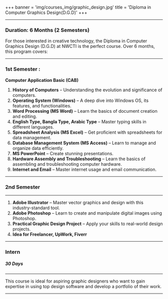 +++
banner = 'img/courses_img/graphic_design.jpg'
title = 'Diploma in Computer Graphics Design(D.G.D)'
+++

---

### Duration: 6 Months (2 Semesters)

For those interested in creative technology, the Diploma in Computer Graphics Design (D.G.D) at NWCTI is the perfect course. Over 6 months, this program covers:

---
### 1st Semester :

**Computer Application Basic (CAB)**

1. **History of Computers** – Understanding the evolution and significance of computers.
2. **Operating System (Windows)** – A deep dive into Windows OS, its features, and functionalities.
3. **Word Processing (MS Word)** – Learn the basics of document creation and editing.
4. **English Type, Bangla Type, Arabic Type** – Master typing skills in different languages.
5. **Spreadsheet Analysis (MS Excel)** – Get proficient with spreadsheets for data management.
6. **Database Management System (MS Access)** – Learn to manage and organize data efficiently.
7. **MS PowerPoint** – Create stunning presentations.
8. **Hardware Assembly and Troubleshooting** – Learn the basics of assembling and troubleshooting computer hardware.
9. **Internet and Email** – Master internet usage and email communication.

---
### 2nd Semester

---
1. **Adobe Illustrator** – Master vector graphics and design with this industry-standard tool.
2. **Adobe Photoshop** – Learn to create and manipulate digital images using Photoshop.
3. **Practical Graphic Design Project** – Apply your skills to real-world design projects.
4. **Idea for Freelancer, UpWork, Fiverr**

----

### Intern

##### 30 Days

-----

This course is ideal for aspiring graphic designers who want to gain expertise in using top design software and develop a portfolio of their work.

---
